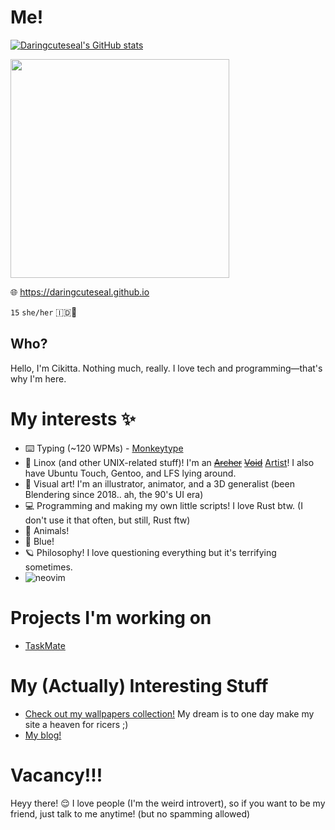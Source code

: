 # Me!

[![Daringcuteseal's GitHub stats](https://github-readme-stats.vercel.app/api?username=daringcuteseal&show_icons=true&theme=react)](https://github.com/anuraghazra/github-readme-stats)

<div>
  <img src="https://github.com/DaringCuteSeal/DaringCuteSeal/assets/95740760/a3152561-ffd0-4eff-b3e9-88bbbf6647c6" height=350px>
  
  </div>

🌐 https://daringcuteseal.github.io




`15` `she/her` 🇮🇩🦭

## Who?
Hello, I'm Cikitta. Nothing much, really. I love tech and programming—that's why I'm here.

# My interests ✨

- ⌨️ Typing (~120 WPMs) - [Monkeytype](https://monkeytype.com/profile/Darkowl)
- 🐧 Linox (and other UNIX-related stuff)! I'm an <s>[Archer](https://archlinux.org)</s> <s>[Void](https://voidlinux.org)</s> [Artist](https://artixlinux.org)! I also have Ubuntu Touch, Gentoo, and LFS lying around.
- 🎨 Visual art! I'm an illustrator, animator, and a 3D generalist (been Blendering since 2018.. ah, the 90's UI era)
- 💻 Programming and making my own little scripts! I love Rust btw. (I don't use it that often, but still, Rust ftw)
- 🐾 Animals!
- 💙 Blue!
- 🪐 Philosophy! I love questioning everything but it's terrifying sometimes.
- ![neovim](https://github.com/DaringCuteSeal/DaringCuteSeal/assets/95740760/02cb5881-c1b2-41c0-acb0-943780e620f5)

# Projects I'm working on
- [TaskMate](https://github.com/DaringCuteSeal/taskmate)

# My (Actually) Interesting Stuff
- [Check out my wallpapers collection!](https://daringcuteseal.github.io/wallpapers) My dream is to one day make my site a heaven for ricers ;)
- [My blog!](https://daringcuteseal.github.io/blog)

# Vacancy!!!
Heyy there! 😌 I love people (I'm the weird introvert), so if you want to be my friend, just talk to me anytime! (but no spamming allowed)
